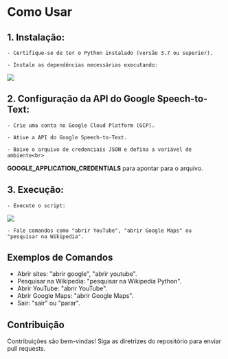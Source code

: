 # Como Usar

## 1. Instalação:

    - Certifique-se de ter o Python instalado (versão 3.7 ou superior).

    - Instale as dependências necessárias executando:

<img src= "  imagem1-1  " />

## 2. Configuração da API do Google Speech-to-Text:

    - Crie uma conta no Google Cloud Platform (GCP).

    - Ative a API do Google Speech-to-Text.

    - Baixe o arquivo de credenciais JSON e defina a variável de ambiente<br>
**GOOGLE_APPLICATION_CREDENTIALS** para apontar para o arquivo.

## 3. Execução:

    - Execute o script:
      
<img src= " imagem1-2  " />

    - Fale comandos como "abrir YouTube", "abrir Google Maps" ou "pesquisar na Wikipedia".

## Exemplos de Comandos

- Abrir sites: "abrir google", "abrir youtube".
- Pesquisar na Wikipedia: "pesquisar na Wikipedia Python".
- Abrir YouTube: "abrir YouTube".
- Abrir Google Maps: "abrir Google Maps".
- Sair: "sair" ou "parar".

## Contribuição
Contribuições são bem-vindas! Siga as diretrizes do repositório para enviar pull requests.









    


